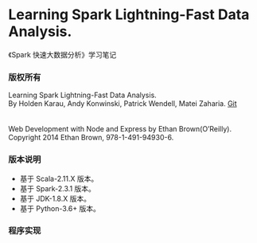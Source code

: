 # Learning Spark Lightning-Fast Data Analysis. #
《Spark 快速大数据分析》学习笔记
### 版权所有 ###
Learning Spark Lightning-Fast Data Analysis.  
By Holden Karau, Andy Konwinski, Patrick Wendell, Matei Zaharia.
[Git](https://github.com/databricks/learning-spark)  </br></br>  
Web Development with Node and Express by Ethan Brown(O’Reilly).   
Copyright 2014 Ethan Brown, 978-1-491-94930-6.
### 版本说明 ###
-   基于 Scala-2.11.X 版本。
-   基于 Spark-2.3.1 版本。
-   基于 JDK-1.8.X 版本。
-   基于 Python-3.6+ 版本。
### 程序实现 ###
